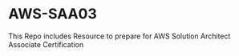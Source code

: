 # AWS-SAA03
This Repo includes Resource to prepare for AWS Solution Architect Associate Certification
